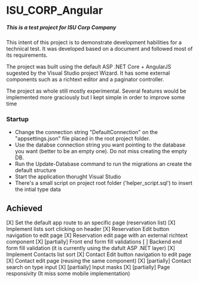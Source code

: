 # ISU_CORP_Angular
##### This is a test project for ISU Corp Company
This intent of this project is to demonstrate development habilities for a technical test.
It was developed based on a document and followed most of its requirements.

The project was built using the default ASP .NET Core + AngularJS sugested by the Visual Studio project Wizard.
It has some external components such as a richtext editor and a paginator controller.

The project as whole still mostly experimental.
Several features would be implemented more graciously but I kept simple in order to improve some time

### Startup
 - Change the connection string "DefaultConnection" on the "appsettings.json" file placed in the root project folder. 
 - Use the databse connection string you want pointing to the database you want (better to be an empty one). Do not miss creating the empty DB.
 - Run the Update-Database command to run the migrations an create the default structure
 - Start the application thorught Visual Studio
 - There's a small script on project root folder ('helper_script.sql') to insert the intial type data

## Achieved
 [X] Set the default app route to an specific page (reservation list)
 [X] Implement lists sort clicking on header
 [X] Reservation Edit button navigation to edit page
 [X] Reservation edit page with an external richtext component
 [X] [partially] Front end form fill validations
 [ ] Backend end form fill validation (it is currently using the dafult ASP .NET layer)
 [X] Implement Contacts list sort
 [X] Contact Edit button navigation to edit page
 [X] Contact edit page (reusing the same component)
 [X] [partially] Contact search on type input
 [X] [partially] Input masks
 [X] [partially] Page responsivity (It miss some mobile implementation)